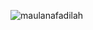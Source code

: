 ![maulanafadilah](https://user-images.githubusercontent.com/79070866/110263400-20d6fd00-7fe9-11eb-84dc-34721b14e8bf.png)

